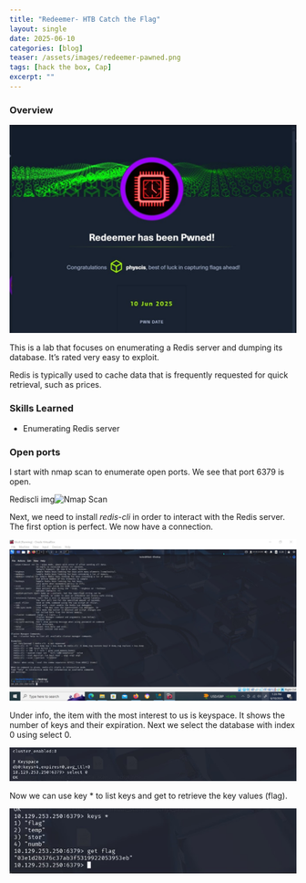 ```yaml
---
title: "Redeemer- HTB Catch the Flag"
layout: single
date: 2025-06-10
categories: [blog]
teaser: /assets/images/redeemer-pawned.png
tags: [hack the box, Cap]
excerpt: ""
---
```

### Overview
![Redeemer](/assets/images/redeemer-pawned.jpg)

This is a lab that focuses on enumerating a Redis server and dumping its database. It’s rated very easy to exploit. 

Redis is typically used to cache data that is frequently requested for quick retrieval, such as prices. 

### Skills Learned
- Enumerating Redis server 

### Open ports

I start with nmap scan to enumerate open ports. We see that port 6379 is open. 

Rediscli img<img src="/assets/images/nmaps.png" alt="Nmap Scan" style="max-width:100%;">

Next, we need to install _redis-cli_ in order to interact with the Redis server. The first option is perfect.
We now have a connection. 

<img src="/assets/images/redeemer-redis-connect.png" alt="Redis connected" style="max-width:100%;">

Under info, the item with the most interest to us is keyspace. It shows the number of keys and their expiration.
Next we select the database with index 0 using select 0.

<img src="/assets/images/redeemer-select.png" alt="Select Index 0" style="max-width:100%;">

Now we can use key * to list keys and get <key> to retrieve the key values (flag).

<img src="/assets/images/redeemer-flag.png" alt="Flag" style="max-width:100%;">
